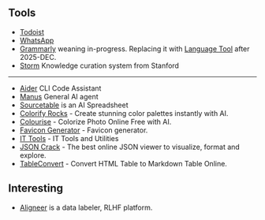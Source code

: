 ## Tools

- [Todoist](https://app.todoist.com/)
- [WhatsApp](https://web.whatsapp.com/)
- [Grammarly](https://app.grammarly.com/) weaning in-progress. Replacing it with [Language Tool](https://languagetool.org/editor/) after 2025-DEC.
- [Storm](https://storm.genie.stanford.edu) Knowledge curation system from Stanford

---

- [Aider](https://aider.chat) CLI Code Assistant
- [Manus](https://manus.im/) General AI agent
- [Sourcetable](https://sourcetable.com) is an AI Spreadsheet
- [Colorify Rocks](https://colorify.rocks) - Create stunning color palettes instantly with AI.
- [Colourise](https://colourise.com) - Colorize Photo Online Free with AI.
- [Favicon Generator](https://realfavicongenerator.net) - Favicon generator.
- [IT Tools](https://it-tools.tech) - IT Tools and Utilities
- [JSON Crack](https://jsoncrack.com) - The best online JSON viewer to visualize, format and explore.
- [TableConvert](https://tableconvert.com/html-to-markdown) - Convert HTML Table to Markdown Table Online.


## Interesting

- [Aligneer](https://app.alignerr.com) is a data labeler, RLHF platform.
